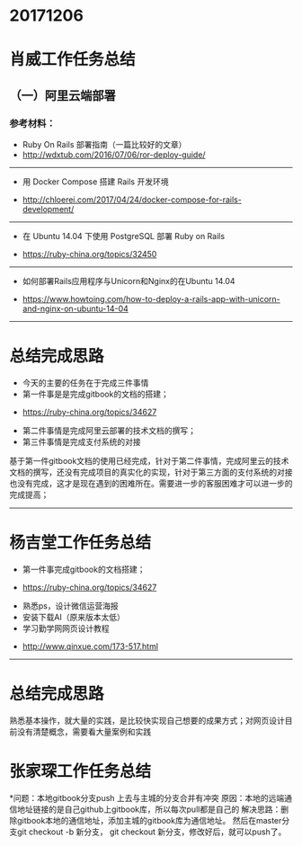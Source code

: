 # 20171206

# 肖威工作任务总结
## （一）阿里云端部署
### 参考材料：
- Ruby On Rails 部署指南（一篇比较好的文章）
- http://wdxtub.com/2016/07/06/ror-deploy-guide/
***
- 用 Docker Compose 搭建 Rails 开发环境
* http://chloerei.com/2017/04/24/docker-compose-for-rails-development/
***
- 在 Ubuntu 14.04 下使用 PostgreSQL 部署 Ruby on Rails
* https://ruby-china.org/topics/32450
***
- 如何部署Rails应用程序与Unicorn和Nginx的在Ubuntu 14.04
* https://www.howtoing.com/how-to-deploy-a-rails-app-with-unicorn-and-nginx-on-ubuntu-14-04
***

# 总结完成思路
- 今天的主要的任务在于完成三件事情
- 第一件事是是完成gitbook的文档的搭建；
* https://ruby-china.org/topics/34627
- 第二件事情是完成阿里云部署的技术文档的撰写；
- 第三件事情是完成支付系统的对接

基于第一件gitbook文档的使用已经完成，针对于第二件事情，完成阿里云的技术文档的撰写，还没有完成项目的真实化的实现，针对于第三方面的支付系统的对接也没有完成，这才是现在遇到的困难所在。需要进一步的客服困难才可以进一步的完成提高；
***
# 杨吉堂工作任务总结
- 第一件事完成gitbook的文档搭建；
* https://ruby-china.org/topics/34627
- 熟悉ps，设计微信运营海报
- 安装下载AI（原来版本太低）
- 学习勤学网网页设计教程
* http://www.qinxue.com/173-517.html

***

# 总结完成思路
  熟悉基本操作，就大量的实践，是比较快实现自己想要的成果方式；对网页设计目前没有清楚概念，需要看大量案例和实践

# 张家琛工作任务总结
*问题：本地gitbook分支push 上去与主城的分支合并有冲突
原因：本地的远端通信地址链接的是自己github上gitbook库，所以每次pull都是自己的
解决思路：删除gitbook本地的通信地址，添加主城的gitbook库为通信地址。
然后在master分支git checkout -b 新分支， git checkout 新分支，修改好后，就可以push了。
